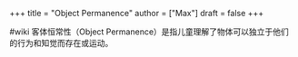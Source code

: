 +++
title = "Object Permanence"
author = ["Max"]
draft = false
+++

\#wiki
客体恒常性（Object Permanence）是指儿童理解了物体可以独立于他们的行为和知觉而存在或运动。
